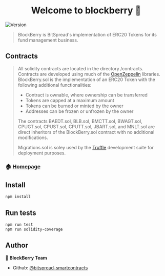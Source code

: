 <h1 align="center">Welcome to blockberry 👋</h1>
<p>
  <img alt="Version" src="https://img.shields.io/badge/version-1.0.0-blue.svg?cacheSeconds=2592000" />
</p>

> BlockBerry is BitSpread's implementation of ERC20 Tokens for its fund management business.  
## Contracts
> All solidity contracts are located in the directory /contracts.  
> Contracts are developed using much of the [OpenZeppelin](https://github.com/OpenZeppelin/) libraries.  
> BlockBerry.sol is the implementation of an ERC20 Token with the following additional functionalities:
> * Contract is ownable, where ownership can be transferred
> * Tokens are capped at a maximum amount
> * Tokens can be burned or minted by the owner
> * Addresses can be frozen or unfrozen by the owner
>
> The contracts BAEDT.sol, BLB.sol, BMCTT.sol, BWAGT.sol, CPUGT.sol, CPUST.sol, CPUTT.sol, JBART.sol, and MNLT.sol are direct inheritors of the BlockBerry.sol contract with no additional modifications.  
>
> Migrations.sol is soley used by the [Truffle](https://github.com/trufflesuite/truffle) development suite for deployment purposes.
### 🏠 [Homepage](https://blockberry.com)

## Install

```sh
npm install
```

## Run tests

```sh
npm run test 
npm run solidity-coverage
```

## Author

👤 **BlockBerry Team**

* Github: [@bitspread-smartcontracts](https://github.com/bitspread-smartcontracts)